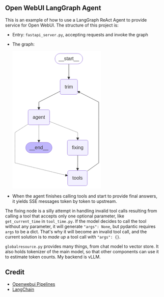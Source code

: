 ## Open WebUI LangGraph Agent

This is an example of how to use a LangGraph ReAct Agent to provide service for Open WebUI. The structure of this project is:

- Entry: `fastapi_server.py`, accepting requests and invoke the graph
- The graph:

  ![visualization of the graph](graph.png)
- When the agent finishes calling tools and start to provide final answers, it yields SSE messages token by token to upstream.

The fixing node is a silly attempt in handling invalid tool calls resulting from calling a tool that accepts only one optional parameter, like `get_current_time` in `tool_time.py`. If the model decides to call the tool without any parameter, it will generate `"args": None`, but pydantic requires `args` to be a dict. That's why it will become an invalid tool call, and the current solution is to *made up* a tool call with `"args": {}`.

`globalresource.py` provides many things, from chat model to vector store. It also holds tokenizer of the main model, so that other components can use it to estimate token counts. My backend is vLLM.

## Credit

- [Openwebui Pipelines](https://github.com/open-webui/pipelines)
- [LangChain](https://www.langchain.com)